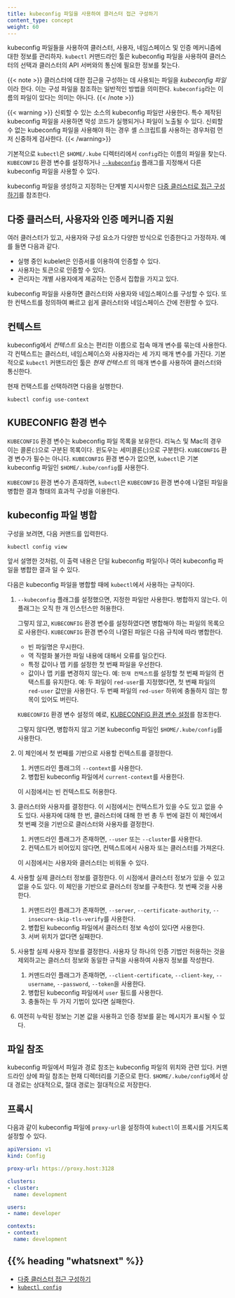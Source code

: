 ```yaml
---
title: kubeconfig 파일을 사용하여 클러스터 접근 구성하기
content_type: concept
weight: 60
---
```


<!-- overview -->

kubeconfig 파일들을 사용하여 클러스터, 사용자, 네임스페이스 및 인증 메커니즘에 대한 정보를 관리하자.
`kubectl` 커맨드라인 툴은 kubeconfig 파일을 사용하여
클러스터의 선택과
클러스터의 API 서버와의 통신에 필요한 정보를 찾는다.

{{< note >}}
클러스터에 대한 접근을 구성하는 데 사용되는 파일을 *kubeconfig 파일* 이라 한다.
이는 구성 파일을 참조하는 일반적인 방법을 의미한다.
`kubeconfig`라는 이름의 파일이 있다는 의미는 아니다.
{{< /note >}}

{{< warning >}}
신뢰할 수 있는 소스의 kubeconfig 파일만 사용한다. 특수 제작된 kubeconfig 파일을 사용하면 악성 코드가 실행되거나 파일이 노출될 수 있다. 
신뢰할 수 없는 kubeconfig 파일을 사용해야 하는 경우 셸 스크립트를 사용하는 경우처럼 먼저 신중하게 검사한다.
{{< /warning>}}

기본적으로 `kubectl`은 `$HOME/.kube` 디렉터리에서 `config`라는 이름의 파일을 찾는다.
`KUBECONFIG` 환경 변수를 설정하거나
[`--kubeconfig`](/docs/reference/generated/kubectl/kubectl/) 플래그를 지정해서
다른 kubeconfig 파일을 사용할 수 있다.

kubeconfig 파일을 생성하고 지정하는 단계별 지시사항은
[다중 클러스터로 접근 구성하기](/ko/docs/tasks/access-application-cluster/configure-access-multiple-clusters/)를 참조한다.




<!-- body -->

## 다중 클러스터, 사용자와 인증 메커니즘 지원

여러 클러스터가 있고, 사용자와 구성 요소가 다양한 방식으로 인증한다고 가정하자.
예를 들면 다음과 같다.

- 실행 중인 kubelet은 인증서를 이용하여 인증할 수 있다.
- 사용자는 토큰으로 인증할 수 있다.
- 관리자는 개별 사용자에게 제공하는 인증서 집합을 가지고 있다.

kubeconfig 파일을 사용하면 클러스터와 사용자와 네임스페이스를 구성할 수 있다.
또한 컨텍스트를 정의하여
빠르고 쉽게 클러스터와 네임스페이스 간에 전환할 수 있다.

## 컨텍스트

kubeconfig에서 *컨텍스트* 요소는 편리한 이름으로 접속 매개 변수를 묶는데 사용한다.
각 컨텍스트는 클러스터, 네임스페이스와 사용자라는 세 가지 매개 변수를 가진다.
기본적으로 `kubectl` 커맨드라인 툴은 *현재 컨텍스트* 의 매개 변수를
사용하여 클러스터와 통신한다.

현재 컨택스트를 선택하려면 다음을 실행한다.
```
kubectl config use-context
```

## KUBECONFIG 환경 변수

`KUBECONFIG` 환경 변수는 kubeconfig 파일 목록을 보유한다.
리눅스 및 Mac의 경우 이는 콜론(:)으로 구분된 목록이다.
윈도우는 세미콜론(;)으로 구분한다. `KUBECONFIG` 환경 변수가 필수는 아니다.
`KUBECONFIG` 환경 변수가 없으면,
`kubectl`은 기본 kubeconfig 파일인 `$HOME/.kube/config`를 사용한다.

`KUBECONFIG` 환경 변수가 존재하면, `kubectl`은
`KUBECONFIG` 환경 변수에 나열된 파일을 병합한 결과 형태의
효과적 구성을 이용한다.

## kubeconfig 파일 병합

구성을 보려면, 다음 커맨드를 입력한다.

```shell
kubectl config view
```

앞서 설명한 것처럼, 이 출력 내용은 단일 kubeconfig 파일이나
여러 kubeconfig 파일을 병합한 결과 일 수 있다.

다음은 kubeconfig 파일을 병합할 때에 `kubectl`에서 사용하는 규칙이다.

1. `--kubeconfig` 플래그를 설정했으면, 지정한 파일만 사용한다. 병합하지 않는다.
   이 플래그는 오직 한 개 인스턴스만 허용한다.

   그렇지 않고, `KUBECONFIG` 환경 변수를 설정하였다면
   병합해야 하는 파일의 목록으로 사용한다.
   `KUBECONFIG` 환경 변수의 나열된 파일은
   다음 규칙에 따라 병합한다.

   * 빈 파일명은 무시한다.
   * 역 직렬화 불가한 파일 내용에 대해서 오류를 일으킨다.
   * 특정 값이나 맵 키를 설정한 첫 번째 파일을 우선한다.
   * 값이나 맵 키를 변경하지 않는다.
     예: `현재 컨텍스트`를 설정할 첫 번째 파일의 컨택스트를 유지한다.
     예: 두 파일이 `red-user`를 지정했다면, 첫 번째 파일의 `red-user` 값만을 사용한다.
     두 번째 파일의 `red-user` 하위에 충돌하지 않는 항목이 있어도 버린다.

   `KUBECONFIG` 환경 변수 설정의 예로,
   [KUBECONFIG 환경 변수 설정](/ko/docs/tasks/access-application-cluster/configure-access-multiple-clusters/#kubeconfig-환경-변수-설정)를 참조한다.

   그렇지 않다면, 병합하지 않고 기본 kubeconfig 파일인 `$HOME/.kube/config`를 사용한다.

1. 이 체인에서 첫 번째를 기반으로 사용할 컨텍스트를 결정한다.

    1. 커맨드라인 플래그의 `--context`를 사용한다.
    1. 병합된 kubeconfig 파일에서 `current-context`를 사용한다.

   이 시점에서는 빈 컨텍스트도 허용한다.

1. 클러스터와 사용자를 결정한다. 이 시점에서는 컨텍스트가 있을 수도 있고 없을 수도 있다.
   사용자에 대해 한 번, 클러스터에 대해 한 번 총 두 번에 걸친
   이 체인에서 첫 번째 것을 기반으로 클러스터와 사용자를 결정한다.

   1. 커맨드라인 플래그가 존재하면, `--user` 또는 `--cluster`를 사용한다.
   1. 컨텍스트가 비어있지 않다면, 컨텍스트에서 사용자 또는 클러스터를 가져온다.

   이 시점에서는 사용자와 클러스터는 비워둘 수 있다.

1. 사용할 실제 클러스터 정보를 결정한다.
   이 시점에서 클러스터 정보가 있을 수 있고 없을 수도 있다.
   이 체인을 기반으로 클러스터 정보를 구축한다. 첫 번째 것을 사용한다.

   1. 커맨드라인 플래그가 존재하면, `--server`, `--certificate-authority`, `--insecure-skip-tls-verify`를 사용한다.
   1. 병합된 kubeconfig 파일에서 클러스터 정보 속성이 있다면 사용한다.
   1. 서버 위치가 없다면 실패한다.

1. 사용할 실제 사용자 정보를 결정한다.
   사용자 당 하나의 인증 기법만 허용하는 것을 제외하고는
   클러스터 정보와 동일한 규칙을 사용하여 사용자 정보를 작성한다.

   1. 커맨드라인 플래그가 존재하면, `--client-certificate`, `--client-key`, `--username`, `--password`, `--token`을 사용한다.
   1. 병합된 kubeconfig 파일에서 `user` 필드를 사용한다.
   1. 충돌하는 두 가지 기법이 있다면 실패한다.

1. 여전히 누락된 정보는 기본 값을 사용하고
   인증 정보를 묻는 메시지가 표시될 수 있다.

## 파일 참조

kubeconfig 파일에서 파일과 경로 참조는 kubeconfig 파일의 위치와 관련 있다.
커맨드라인 상에 파일 참조는 현재 디렉터리를 기준으로 한다.
`$HOME/.kube/config`에서 상대 경로는 상대적으로, 절대 경로는
절대적으로 저장한다.

## 프록시

다음과 같이 kubeconfig 파일에 `proxy-url`을 설정하여 `kubectl`이 프록시를 거치도록 설정할 수 있다.

```yaml
apiVersion: v1
kind: Config

proxy-url: https://proxy.host:3128

clusters:
- cluster:
  name: development

users:
- name: developer

contexts:
- context:
  name: development

```


## {{% heading "whatsnext" %}}


* [다중 클러스터 접근 구성하기](/ko/docs/tasks/access-application-cluster/configure-access-multiple-clusters/)
* [`kubectl config`](/docs/reference/generated/kubectl/kubectl-commands#config)



